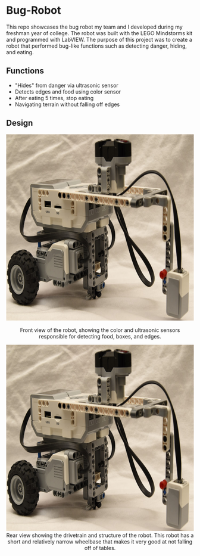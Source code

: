 # Bug-Robot
This repo showcases the bug robot my team and I developed during my freshman year of college. The robot was built with the LEGO Mindstorms kit and programmed with LabVIEW. The purpose of this project was to create a robot that performed bug-like functions such as detecting danger, hiding, and eating.

## Functions
 * "Hides" from danger via ultrasonic sensor
 * Detects edges and food using color sensor
 * After eating 5 times, stop eating
 * Navigating terrain without falling off edges

## Design
<p align="center">
<img width="700" height="500" src="images/bug1.JPG">
</p>
<p align="center">
  Front view of the robot, showing the color and ultrasonic sensors responsible for detecting food, boxes, and edges.  
  </p>

<p align="center">
<img width="700" height="500" src="images/bug1.JPG">
Rear view showing the drivetrain and structure of the robot. This robot has a short and relatively narrow wheelbase that makes it very good at not falling off of tables.
</p>
